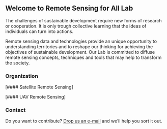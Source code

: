 ## Welcome to Remote Sensing for All Lab

The challenges of sustainable development require new forms of research or cooperation. It is only trough collective learning that the ideas of individuals can turn into actions.

Remote sensing data and technologies provide an unique opportunity to understanding territories and to reshape our thinking for achieving the objectives of sustainable development. Our Lab is committed to diffuse remote sensing concepts, techniques and tools that may help to transform the society.  

### Organization

[#### Satellite Remote Sensing]

[#### UAV Remote Sensing]

### Contact

Do you want to contribute? [Drop us an e-mail](rs4all@zohomail.com) and we’ll help you sort it out.
